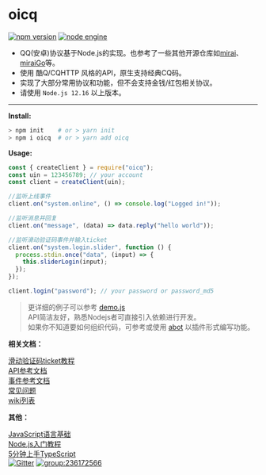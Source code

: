 # oicq

[![npm version](https://img.shields.io/npm/v/oicq.svg?logo=npm)](https://www.npmjs.com/package/oicq)
[![node engine](https://img.shields.io/node/v/oicq.svg)](https://nodejs.org)

* QQ(安卓)协议基于Node.js的实现。也参考了一些其他开源仓库如[mirai](https://github.com/mamoe/mirai)、[miraiGo](https://github.com/Mrs4s/MiraiGo)等。
* 使用 酷Q/CQHTTP 风格的API，原生支持经典CQ码。
* 实现了大部分常用协议和功能，但不会支持金钱/红包相关协议。
* 请使用 `Node.js 12.16` 以上版本。

----

**Install:**

```bash
> npm init    # or > yarn init
> npm i oicq  # or > yarn add oicq
```

**Usage:**

```js
const { createClient } = require("oicq");
const uin = 123456789; // your account
const client = createClient(uin);

//监听上线事件
client.on("system.online", () => console.log("Logged in!"));

//监听消息并回复
client.on("message", (data) => data.reply("hello world"));

//监听滑动验证码事件并输入ticket
client.on("system.login.slider", function () {
  process.stdin.once("data", (input) => {
    this.sliderLogin(input);
  });
});

client.login("password"); // your password or password_md5
```

> 更详细的例子可以参考 [demo.js](docs/demo.js)  
> API简洁友好，熟悉Nodejs者可直接引入依赖进行开发。  
> 如果你不知道要如何组织代码，可参考或使用 [abot](https://github.com/takayama-lily/abot) 以插件形式编写功能。  

**相关文档：**

[滑动验证码ticket教程](https://github.com/takayama-lily/oicq/wiki/01.%E6%BB%91%E5%8A%A8%E9%AA%8C%E8%AF%81%E7%A0%81%E5%92%8C%E8%AE%BE%E5%A4%87%E9%94%81)  
[API参考文档](https://github.com/takayama-lily/oicq/wiki/91.API%E6%96%87%E6%A1%A3)  
[事件参考文档](https://github.com/takayama-lily/oicq/wiki/92.%E4%BA%8B%E4%BB%B6%E6%96%87%E6%A1%A3)  
[常见问题](https://github.com/takayama-lily/oicq/wiki/02.%E5%85%B6%E4%BB%96%E5%B8%B8%E8%A7%81%E9%97%AE%E9%A2%98)  
[wiki列表](https://github.com/takayama-lily/oicq/wiki)  

**其他：**

[JavaScript语言基础](https://developer.mozilla.org/zh-CN/docs/Web/JavaScript)  
[Node.js入门教程](http://nodejs.cn/learn)  
[5分钟上手TypeScript](https://www.tslang.cn/docs/handbook/typescript-in-5-minutes.html)  
[![Gitter](https://badges.gitter.im/takayama-lily/oicq.svg)](https://gitter.im/takayama-lily/oicq?utm_source=badge&utm_medium=badge&utm_campaign=pr-badge)
[![group:236172566](https://img.shields.io/badge/group-236172566-blue)](https://qm.qq.com/cgi-bin/qm/qr?k=NXw3NEA5lzPjkRhyEpjVBqMpdg1WHRKJ&jump_from=webapi)
